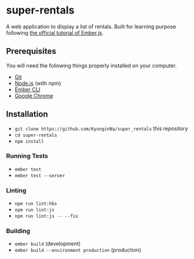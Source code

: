 # super-rentals

A web application to display a list of rentals. Built for learning purpose following [the official tutorial of Ember.js](https://guides.emberjs.com/release/tutorial/part-1/).

## Prerequisites

You will need the following things properly installed on your computer.

* [Git](https://git-scm.com/)
* [Node.js](https://nodejs.org/) (with npm)
* [Ember CLI](https://ember-cli.com/)
* [Google Chrome](https://google.com/chrome/)

## Installation

* `git clone https://github.com/KyunginNa/super_rentals` this repository
* `cd super-rentals`
* `npm install`

### Running Tests

* `ember test`
* `ember test --server`

### Linting

* `npm run lint:hbs`
* `npm run lint:js`
* `npm run lint:js -- --fix`

### Building

* `ember build` (development)
* `ember build --environment production` (production)
